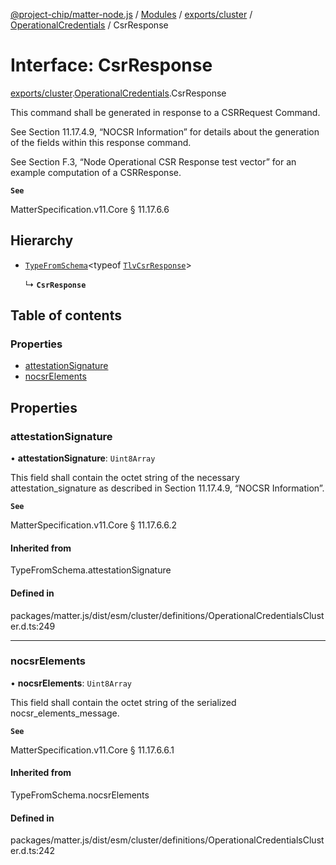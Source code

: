 [@project-chip/matter-node.js](../README.md) / [Modules](../modules.md) / [exports/cluster](../modules/exports_cluster.md) / [OperationalCredentials](../modules/exports_cluster.OperationalCredentials.md) / CsrResponse

# Interface: CsrResponse

[exports/cluster](../modules/exports_cluster.md).[OperationalCredentials](../modules/exports_cluster.OperationalCredentials.md).CsrResponse

This command shall be generated in response to a CSRRequest Command.

See Section 11.17.4.9, “NOCSR Information” for details about the generation of the fields within this response
command.

See Section F.3, “Node Operational CSR Response test vector” for an example computation of a CSRResponse.

**`See`**

MatterSpecification.v11.Core § 11.17.6.6

## Hierarchy

- [`TypeFromSchema`](../modules/exports_tlv.md#typefromschema)\<typeof [`TlvCsrResponse`](../modules/exports_cluster.OperationalCredentials.md#tlvcsrresponse)\>

  ↳ **`CsrResponse`**

## Table of contents

### Properties

- [attestationSignature](exports_cluster.OperationalCredentials.CsrResponse.md#attestationsignature)
- [nocsrElements](exports_cluster.OperationalCredentials.CsrResponse.md#nocsrelements)

## Properties

### attestationSignature

• **attestationSignature**: `Uint8Array`

This field shall contain the octet string of the necessary attestation_signature as described in Section
11.17.4.9, “NOCSR Information”.

**`See`**

MatterSpecification.v11.Core § 11.17.6.6.2

#### Inherited from

TypeFromSchema.attestationSignature

#### Defined in

packages/matter.js/dist/esm/cluster/definitions/OperationalCredentialsCluster.d.ts:249

___

### nocsrElements

• **nocsrElements**: `Uint8Array`

This field shall contain the octet string of the serialized nocsr_elements_message.

**`See`**

MatterSpecification.v11.Core § 11.17.6.6.1

#### Inherited from

TypeFromSchema.nocsrElements

#### Defined in

packages/matter.js/dist/esm/cluster/definitions/OperationalCredentialsCluster.d.ts:242
